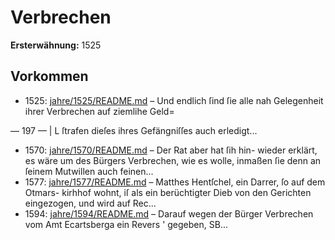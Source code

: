# Verbrechen

**Ersterwähnung:** 1525

## Vorkommen
- 1525: [jahre/1525/README.md](../jahre/1525/README.md) – Und endlich ſind ſie alle
nah Gelegenheit ihrer Verbrechen auf ziemlihe Geld=


— 197 — | L
ſtrafen dieſes ihres Gefängniſſes auch erledigt...
- 1570: [jahre/1570/README.md](../jahre/1570/README.md) – Der Rat aber hat ſih hin-
wieder erklärt, es wäre um des Bürgers Verbrechen, wie
es wolle, inmaßen ſie denn an ſeinem Mutwillen auch
feinen...
- 1577: [jahre/1577/README.md](../jahre/1577/README.md) – Matthes Hentſchel, ein Darrer, ſo auf dem Otmars-
kirhhof wohnt, iſ als ein berüchtigter Dieb von den
Gerichten eingezogen, und wird auf Rec...
- 1594: [jahre/1594/README.md](../jahre/1594/README.md) – Darauf wegen
der Bürger Verbrechen vom Amt Ecartsberga ein Revers '
gegeben, SB...
